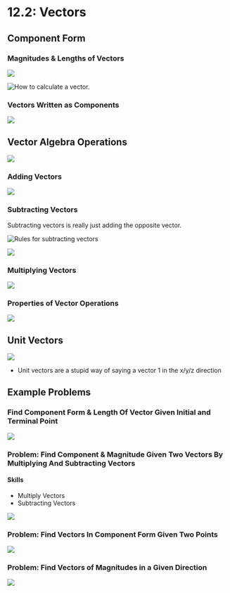 # 12.2: Vectors

## Component Form

### Magnitudes & Lengths of Vectors

![](<../../../../.gitbook/assets/image (224).png>)

![How to calculate a vector. ](<../../../../.gitbook/assets/image (226).png>)

### Vectors Written as Components

![](<../../../../.gitbook/assets/image (225).png>)

## Vector Algebra Operations

![](<../../../../.gitbook/assets/image (228).png>)

### Adding Vectors

![](<../../../../.gitbook/assets/image (229).png>)

### Subtracting Vectors

Subtracting vectors is really just adding the opposite vector.&#x20;

![Rules for subtracting vectors](<../../../../.gitbook/assets/image (232).png>)

![](<../../../../.gitbook/assets/image (231).png>)

### Multiplying Vectors

![](<../../../../.gitbook/assets/image (230).png>)

### Properties of Vector Operations

![](<../../../../.gitbook/assets/image (233).png>)

## Unit Vectors

![](<../../../../.gitbook/assets/image (234).png>)

* Unit vectors are a stupid way of saying a vector 1 in the x/y/z direction



## Example Problems

### Find Component Form & Length Of Vector Given Initial and Terminal Point

![](<../../../../.gitbook/assets/image (227).png>)

### Problem: Find Component & Magnitude Given Two Vectors By Multiplying And Subtracting Vectors

#### Skills

* Multiply Vectors
* Subtracting Vectors

![](<../../../../.gitbook/assets/image (258) (2) (2) (2) (2) (2) (2) (2) (2) (2).png>)

### Problem: Find Vectors In Component Form Given Two Points

![](<../../../../.gitbook/assets/image (235).png>)

### Problem: Find Vectors of Magnitudes in a Given Direction

![](<../../../../.gitbook/assets/image (236).png>)

